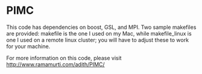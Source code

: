 # PIMC

This code has dependencies on boost, GSL, and MPI. Two sample makefiles are provided: makefile is the one I used on my Mac, while makefile_linux is one I used on a remote linux cluster; you will have to adjust these to work for your machine.

For more information on this code, please visit http://www.ramamurti.com/adith/PIMC/
